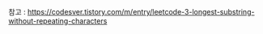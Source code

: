 참고 : https://codesver.tistory.com/m/entry/leetcode-3-longest-substring-without-repeating-characters
​